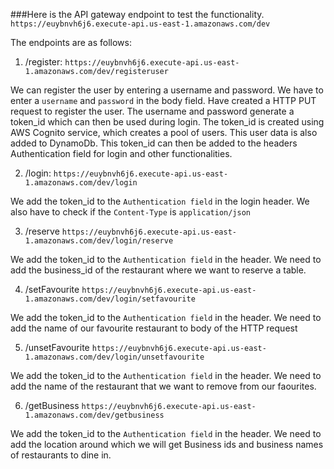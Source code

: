 ###Here is the API gateway endpoint to test the functionality.
`https://euybnvh6j6.execute-api.us-east-1.amazonaws.com/dev`

The endpoints are as follows:
1. /register:
`https://euybnvh6j6.execute-api.us-east-1.amazonaws.com/dev/registeruser`

We can register the user by entering a username and password.
We have to enter a `username` and `password` in the body field. 
Have created a HTTP PUT request to register the user. 
The username and password generate a token_id which can then be used during login.
The token_id is created using AWS Cognito service, which creates a pool of users.
This user data is also added to DynamoDb.
This token_id can then be added to the headers Authentication field for login and other functionalities.

2. /login: 
`https://euybnvh6j6.execute-api.us-east-1.amazonaws.com/dev/login`

We add the token_id to the `Authentication field` in the login header.
We also have to check if the `Content-Type` is `application/json`

3. /reserve
`https://euybnvh6j6.execute-api.us-east-1.amazonaws.com/dev/login/reserve`

We add the token_id to the `Authentication field` in the header.
We need to add the business_id of the restaurant where we want to reserve a table.

4. /setFavourite
`https://euybnvh6j6.execute-api.us-east-1.amazonaws.com/dev/login/setfavourite`

We add the token_id to the `Authentication field` in the header.
We need to add the name of our favourite restaurant to body of the HTTP request

5. /unsetFavourite
`https://euybnvh6j6.execute-api.us-east-1.amazonaws.com/dev/login/unsetfavourite`

We add the token_id to the `Authentication field` in the header.
We need to add the name of the restaurant that we want to remove from our faourites.

6. /getBusiness
`https://euybnvh6j6.execute-api.us-east-1.amazonaws.com/dev/getbusiness`

We add the token_id to the `Authentication field` in the header.
We need to add the location around which we will get Business ids and business names of restaurants
to dine in.
